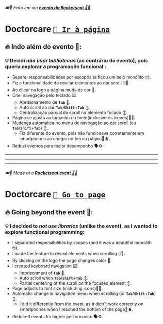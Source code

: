###### 🎟️🎉 Feito em um [***evento da Rocketseat 💜🚀***](https://www.youtube.com/watch?v=-C6YkuKAF1c) 
# Doctorcare [**`📄 Ir à página`**](https://junior-2222.github.io/doctorcare/)
## 🔥 Indo além do evento 🧗:
### 💡 Decidi ***não usar bibliotecas*** (ao contrário do evento), pois queria explorar a programação funcional :
  - Separei responsabilidades por escopos (e ficou um belo monólito 🤓).
  - Fiz a funcionalidade de revelar elementos ao dar scroll 🖱️👻.
  - Ao clicar na logo a página muda de cor 🌈.
  - Criei navegação pelo teclado ⌨️.
    - Aprisionamento de **`Tab`** 🔐.
    - Auto scroll ao dar **`Tab`**/**`Shift`**+**`Tab`** ↕️.
    - Centralização parcial do scroll no elemento focado ↕️.
  - Página se ajusta ao tamanho da fonte(inclusive os ícones)🔹🔷.
  - Mudança automática no menu de navegação ao dar scroll (ou **`Tab`**/**`Shift`**+**`Tab`**) ↕️.
    - Fiz diferente do evento, pois não funcionava corretamente em smartphones ao chegar no fim da página🐛🪲.
  - Reduzi eventos para maior desempenho 🗣️⚙️.
---
---
---
###### 🎟️🎉 Made at a [***Rocketseat event 💜🚀***](https://www.youtube.com/watch?v=-C6YkuKAF1c) 
# Doctorcare [**`📄 Go to page`**](https://junior-2222.github.io/doctorcare/)
## 🔥 Going beyond the event 🧗:
### 💡 I decided to ***not use libraries*** (unlike the event), as I wanted to explore functional programming:
  - I separated responsibilities by scopes (and it was a beautiful monolith 🤓).
   - I made the feature to reveal elements when scrolling 🖱️👻.
   - By clicking on the logo the page changes color 🌈.
   - I created keyboard navigation ⌨️.
     - Imprisonment of **`Tab`** 🔐.
     - Auto scroll when **`Tab`**/**`Shift`**+**`Tab`** ↕️.
     - Partial centering of the scroll on the focused element ↕️.
   - Page adjusts to font size (including icons)🔹🔷.
   - Automatic change in navigation menu when scrolling (or **`Tab`**/**`Shift`**+**`Tab`**) ↕️.
     - I did it differently from the event, as it didn't work correctly on smartphones when I reached the bottom of the page🐛🪲.
   - Reduced events for higher performance 🗣️⚙️.
